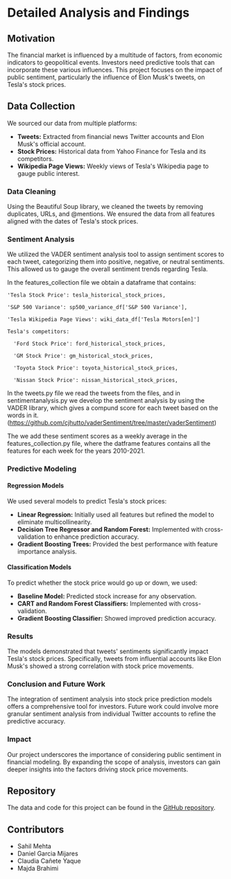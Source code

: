 # Detailed Analysis and Findings

## Motivation
The financial market is influenced by a multitude of factors, from economic indicators to geopolitical events. Investors need predictive tools that can incorporate these various influences. This project focuses on the impact of public sentiment, particularly the influence of Elon Musk's tweets, on Tesla's stock prices.

## Data Collection
We sourced our data from multiple platforms:
- **Tweets:** Extracted from financial news Twitter accounts and Elon Musk's official account.
- **Stock Prices:** Historical data from Yahoo Finance for Tesla and its competitors.
- **Wikipedia Page Views:** Weekly views of Tesla's Wikipedia page to gauge public interest.

### Data Cleaning
Using the Beautiful Soup library, we cleaned the tweets by removing duplicates, URLs, and @mentions. We ensured the data from all features aligned with the dates of Tesla's stock prices.

### Sentiment Analysis
We utilized the VADER sentiment analysis tool to assign sentiment scores to each tweet, categorizing them into positive, negative, or neutral sentiments. This allowed us to gauge the overall sentiment trends regarding Tesla.

In the features_collection file we obtain a dataframe that contains:

    'Tesla Stock Price': tesla_historical_stock_prices,
    
    'S&P 500 Variance': sp500_variance_df['S&P 500 Variance'],
    
    'Tesla Wikipedia Page Views': wiki_data_df['Tesla Motors[en]']
    
    Tesla's competitors:
    
      'Ford Stock Price': ford_historical_stock_prices,
      
      'GM Stock Price': gm_historical_stock_prices,
      
      'Toyota Stock Price': toyota_historical_stock_prices,
      
      'Nissan Stock Price': nissan_historical_stock_prices,


In the tweets.py file we read the tweets from the files, and in sentimentanalysis.py we develop the sentiment analysis by using the VADER library, which gives a compund score for each tweet based on the words in it. (https://github.com/cjhutto/vaderSentiment/tree/master/vaderSentiment)

The we add these sentiment scores as a weekly average in the features_collection.py file, where the datframe features contains all the features for each week for the years 2010-2021.
    
### Predictive Modeling
#### Regression Models
We used several models to predict Tesla's stock prices:
- **Linear Regression:** Initially used all features but refined the model to eliminate multicollinearity.
- **Decision Tree Regressor and Random Forest:** Implemented with cross-validation to enhance prediction accuracy.
- **Gradient Boosting Trees:** Provided the best performance with feature importance analysis.

#### Classification Models
To predict whether the stock price would go up or down, we used:
- **Baseline Model:** Predicted stock increase for any observation.
- **CART and Random Forest Classifiers:** Implemented with cross-validation.
- **Gradient Boosting Classifier:** Showed improved prediction accuracy.

### Results
The models demonstrated that tweets' sentiments significantly impact Tesla's stock prices. Specifically, tweets from influential accounts like Elon Musk's showed a strong correlation with stock price movements.

### Conclusion and Future Work
The integration of sentiment analysis into stock price prediction models offers a comprehensive tool for investors. Future work could involve more granular sentiment analysis from individual Twitter accounts to refine the predictive accuracy.

### Impact
Our project underscores the importance of considering public sentiment in financial modeling. By expanding the scope of analysis, investors can gain deeper insights into the factors driving stock price movements.

## Repository
The data and code for this project can be found in the [GitHub repository](https://github.com/majda-br/Stock-trend-prediction).

## Contributors
- Sahil Mehta
- Daniel Garcia Mijares
- Claudia Cañete Yaque
- Majda Brahimi
